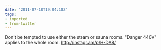 ```yaml
---
date: "2011-07-18T19:04:18Z"
tags:
- imported
- from-twitter
---
```

Don't be tempted to use either the steam or sauna rooms. "Danger 440V" applies to the whole room. http://instagr.am/p/H-DA8/
